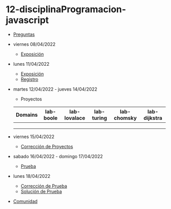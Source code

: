 # 12-disciplinaProgramacion-javascript

- [Preguntas](https://escuela.it/master-programacion-diseno-software)
- viernes 08/04/2022
  - [Exposición](https://escuela.it/master-programacion-diseno-software)
- lunes 11/04/2022
  - [Exposición](https://escuela.it/master-programacion-diseno-software)
  - [Registro](https://forms.gle/2AegdXMHdRc13QDH9)
- martes 12/04/2022 - jueves 14/04/2022
  - Proyectos
  
  |Domains|lab-boole|lab-lovalace|lab-turing|lab-chomsky|lab-dijkstra|
  |-------|---------|------------|----------|-----------|--------------|
  |       |         |            |          |           |              |
  |       |         |            |          |           |              |
  |       |         |            |          |           |              |
- viernes 15/04/2022
  - [Corrección de Proyectos](https://escuela.it/master-programacion-diseno-software)
- sabado 16/04/2022 - domingo 17/04/2022
  - [Prueba](https://forms.gle/92cnxdgzLjEFLgUC7)
- lunes 18/04/2022
  - [Corrección de Prueba](https://escuela.it/master-programacion-diseno-software)
  - [Solución de Prueba](https://docs.google.com/spreadsheets/d/1Uwtqa5VdD5wK2X7eLgkS6_th16aPnsW8pa5Ft2TyLPo/edit#gid=0)
- [Comunidad](https://app.slack.com/client/T02S3KYD464/C02TFR4AYCF)

